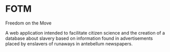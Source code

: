 FOTM
====

Freedom on the Move

A web application intended to facilitate citizen science and the creation of a database about slavery based on information found in advertisements placed by enslavers of runaways in antebellum newspapers.
